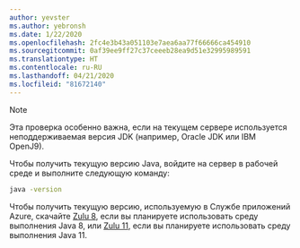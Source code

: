 ```yaml
---
author: yevster
ms.author: yebronsh
ms.date: 1/22/2020
ms.openlocfilehash: 2fc4e3b43a051103e7aea6aa77f66666ca454910
ms.sourcegitcommit: 0af39ee9ff27c37ceeeb28ea9d51e32995989591
ms.translationtype: HT
ms.contentlocale: ru-RU
ms.lasthandoff: 04/21/2020
ms.locfileid: "81672140"
---
```

<!-- Included in "### Switch to a supported platform" sections that have different (required) intro paragraphs. For example:

### Switch to a supported platform

App Service offers specific versions of Java SE. To ensure compatibility, migrate your application to one of the supported versions of in its current environment before you proceed with any of the remaining steps. Be sure to fully test the resulting configuration. Use the latest stable release of your Linux distribution in such tests.

-->

> [!NOTE]
> Эта проверка особенно важна, если на текущем сервере используется неподдерживаемая версия JDK (например, Oracle JDK или IBM OpenJ9).

Чтобы получить текущую версию Java, войдите на сервер в рабочей среде и выполните следующую команду:

```bash
java -version
```

Чтобы получить текущую версию, используемую в Службе приложений Azure, скачайте [Zulu 8](https://www.azul.com/downloads/azure-only/zulu/?&version=java-8-lts&architecture=x86-64-bit&package=jdk), если вы планируете использовать среду выполнения Java 8, или [Zulu 11](https://www.azul.com/downloads/azure-only/zulu/?&version=java-11-lts&architecture=x86-64-bit&package=jdk), если вы планируете использовать среду выполнения Java 11.
